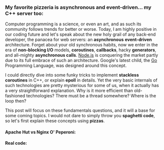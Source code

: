 ### My favorite pizzeria is asynchronous and event-driven... my C++ server too:
Computer programming is a science, or even an art, and as such its community follows trends for better or worse. Today, I am highly positive in our coding future and let's speak about the new holy grail of any back-end developer, the panacea for web servers: an **asynchronous** **event-driven** architecture. Forget about your old synchronous habits, now we enter in the era of **non-blocking I/O** models, **coroutines**, **callbacks**, hacky **generators**, and all-mighty **asynchronous calls**. [Node.js](https://nodejs.org/en/) is conquering the market partly due to its full embrace of such an architecture. Google's latest child, the [Go](https://golang.org/) Programming Language, was designed around this concept.

I could directly dive into some funky tricks to implement **stackless coroutines** in C++, or explain **epoll** in details. Yet the very basic internals of such technologies are pretty mysterious for some of us, when it actually has a very straightforward explanation. Why is it more efficient than old-fashioned technologies? There must be a thread somewhere? Where is the loop then?

This post will focus on these fundamentals questions, and it will a base for some coming topics. I would not dare to simply throw you **spaghetti code**, so let's first explain these concepts using **pizzas**.

#### **Apache Hut** vs Nginx O' Peperoni:

#### Real code:

